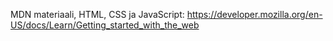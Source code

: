 MDN materiaali, HTML, CSS ja JavaScript: https://developer.mozilla.org/en-US/docs/Learn/Getting_started_with_the_web
